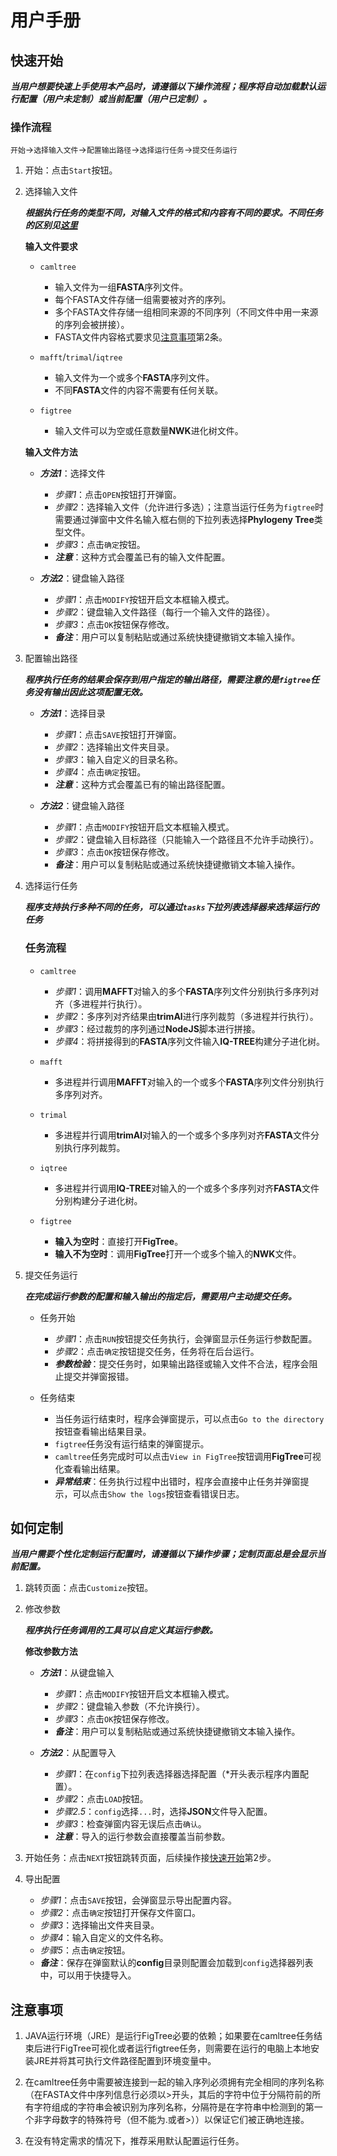 # 用户手册

## 快速开始

***当用户想要快速上手使用本产品时，请遵循以下操作流程；程序将自动加载默认运行配置（用户未定制）或当前配置（用户已定制）。***

### 操作流程

`开始`→`选择输入文件`→`配置输出路径`→`选择运行任务`→`提交任务运行`

1. 开始：点击`Start`按钮。

2. 选择输入文件

    ***根据执行任务的类型不同，对输入文件的格式和内容有不同的要求。不同任务的区别见[这里](#任务流程)***

    **输入文件要求**

    + `camltree`
      + 输入文件为一组**FASTA**序列文件。
      + 每个FASTA文件存储一组需要被对齐的序列。
      + 多个FASTA文件存储一组相同来源的不同序列（不同文件中用一来源的序列会被拼接）。
      + FASTA文件内容格式要求见[注意事项](#注意事项)第2条。

    + `mafft`/`trimal`/`iqtree`
      + 输入文件为一个或多个**FASTA**序列文件。
      + 不同**FASTA**文件的内容不需要有任何关联。

    + `figtree`
      + 输入文件可以为空或任意数量**NWK**进化树文件。

    **输入文件方法**

    + ***方法1***：选择文件
      + *步骤1*：点击`OPEN`按钮打开弹窗。
      + *步骤2*：选择输入文件（允许进行多选）；注意当运行任务为`figtree`时需要通过弹窗中文件名输入框右侧的下拉列表选择**Phylogeny Tree**类型文件。
      + *步骤3*：点击`确定`按钮。
      + ***注意***：这种方式会覆盖已有的输入文件配置。

    + ***方法2***：键盘输入路径
      + *步骤1*：点击`MODIFY`按钮开启文本框输入模式。
      + *步骤2*：键盘输入文件路径（每行一个输入文件的路径）。
      + *步骤3*：点击`OK`按钮保存修改。
      + ***备注***：用户可以复制粘贴或通过系统快捷键撤销文本输入操作。

3. 配置输出路径

    ***程序执行任务的结果会保存到用户指定的输出路径，需要注意的是`figtree`任务没有输出因此这项配置无效。***

    + ***方法1***：选择目录
      + *步骤1*：点击`SAVE`按钮打开弹窗。
      + *步骤2*：选择输出文件夹目录。
      + *步骤3*：输入自定义的目录名称。
      + *步骤4*：点击`确定`按钮。
      + ***注意***：这种方式会覆盖已有的输出路径配置。

    + ***方法2***：键盘输入路径
      + *步骤1*：点击`MODIFY`按钮开启文本框输入模式。
      + *步骤2*：键盘输入目标路径（只能输入一个路径且不允许手动换行）。
      + *步骤3*：点击`OK`按钮保存修改。
      + ***备注***：用户可以复制粘贴或通过系统快捷键撤销文本输入操作。

4. 选择运行任务

    ***程序支持执行多种不同的任务，可以通过`tasks`下拉列表选择器来选择运行的任务***

    ### 任务流程

    + `camltree`
      + *步骤1*：调用**MAFFT**对输入的多个**FASTA**序列文件分别执行多序列对齐（多进程并行执行）。
      + *步骤2*：多序列对齐结果由**trimAl**进行序列裁剪（多进程并行执行）。
      + *步骤3*：经过裁剪的序列通过**NodeJS**脚本进行拼接。
      + *步骤4*：将拼接得到的**FASTA**序列文件输入**IQ-TREE**构建分子进化树。

    + `mafft`
      + 多进程并行调用**MAFFT**对输入的一个或多个**FASTA**序列文件分别执行多序列对齐。

    + `trimal`
      + 多进程并行调用**trimAl**对输入的一个或多个多序列对齐**FASTA**文件分别执行序列裁剪。

    + `iqtree`
      + 多进程并行调用**IQ-TREE**对输入的一个或多个多序列对齐**FASTA**文件分别构建分子进化树。

    + `figtree`
      + **输入为空时**：直接打开**FigTree**。
      + **输入不为空时**：调用**FigTree**打开一个或多个输入的**NWK**文件。

5. 提交任务运行

    ***在完成运行参数的配置和输入输出的指定后，需要用户主动提交任务。***

    + 任务开始
      + *步骤1*：点击`RUN`按钮提交任务执行，会弹窗显示任务运行参数配置。
      + *步骤2*：点击`确定`按钮提交任务，任务将在后台运行。
      + ***参数检验***：提交任务时，如果输出路径或输入文件不合法，程序会阻止提交并弹窗报错。

    + 任务结束
      + 当任务运行结束时，程序会弹窗提示，可以点击`Go to the directory`按钮查看输出结果目录。
      + `figtree`任务没有运行结束的弹窗提示。
      + `camltree`任务完成时可以点击`View in FigTree`按钮调用**FigTree**可视化查看输出结果。
      + ***异常结束***：任务执行过程中出错时，程序会直接中止任务并弹窗提示，可以点击`Show the logs`按钮查看错误日志。

## 如何定制

***当用户需要个性化定制运行配置时，请遵循以下操作步骤；定制页面总是会显示当前配置。***

1. 跳转页面：点击`Customize`按钮。

2. 修改参数

    ***程序执行任务调用的工具可以自定义其运行参数。***

    **修改参数方法**

    + ***方法1***：从键盘输入
      + *步骤1*：点击`MODIFY`按钮开启文本框输入模式。
      + *步骤2*：键盘输入参数（不允许换行）。
      + *步骤3*：点击`OK`按钮保存修改。
      + ***备注***：用户可以复制粘贴或通过系统快捷键撤销文本输入操作。

    + ***方法2***：从配置导入
      + *步骤1*：在`config`下拉列表选择器选择配置（*开头表示程序内置配置）。
      + *步骤2*：点击`LOAD`按钮。
      + *步骤2.5*：`config`选择`...`时，选择**JSON**文件导入配置。
      + *步骤3*：检查弹窗内容无误后点击`确认`。
      + ***注意***：导入的运行参数会直接覆盖当前参数。

3. 开始任务：点击`NEXT`按钮跳转页面，后续操作接[快速开始](#快速开始)第2步。

4. 导出配置
    + *步骤1*：点击`SAVE`按钮，会弹窗显示导出配置内容。
    + *步骤2*：点击`确定`按钮打开保存文件窗口。
    + *步骤3*：选择输出文件夹目录。
    + *步骤4*：输入自定义的文件名称。
    + *步骤5*：点击`确定`按钮。
    + ***备注***：保存在弹窗默认的**config**目录则配置会加载到`config`选择器列表中，可以用于快捷导入。

## 注意事项

1. JAVA运行环境（JRE）是运行FigTree必要的依赖；如果要在camltree任务结束后进行FigTree可视化或者运行figtree任务，则需要在运行的电脑上本地安装JRE并将其可执行文件路径配置到环境变量中。

2. 在camltree任务中需要被连接到一起的输入序列必须拥有完全相同的序列名称（在FASTA文件中序列信息行必须以>开头，其后的字符中位于分隔符前的所有字符组成的字符串会被识别为序列名称，分隔符是在字符串中检测到的第一个非字母数字的特殊符号（但不能为.或者>））以保证它们被正确地连接。

3. 在没有特定需求的情况下，推荐采用默认配置运行任务。
